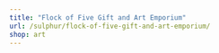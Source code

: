 ```yaml
---
title: "Flock of Five Gift and Art Emporium"
url: /sulphur/flock-of-five-gift-and-art-emporium/
shop: art
---
```

